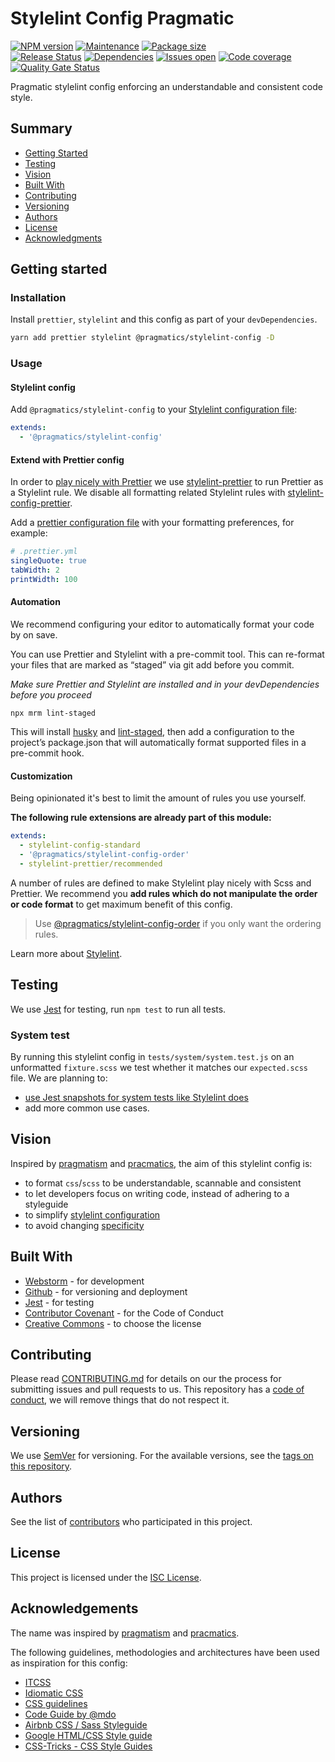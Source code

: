 # Stylelint Config Pragmatic

[![NPM version][version-shield]][version-url]
[![Maintenance][maintenance-shield]][maintenance-url]
[![Package size][package-size-shield]][package-size-url] \
[![Release Status][release-status-shield]][release-status-url]
[![Dependencies][dependencies-shield]][dependencies-url]
[![Issues open][issues-shield]][issues-url]
[![Code coverage][coverage-shield]][coverage-url]
[![Quality Gate Status][quality-shield]][quality-url]

Pragmatic stylelint config enforcing an understandable and consistent code style.

## Summary

- [Getting Started](#getting-started)
- [Testing](#testing)
- [Vision](#vision)
- [Built With](#built-with)
- [Contributing](#contributing)
- [Versioning](#versioning)
- [Authors](#authors)
- [License](#license)
- [Acknowledgments](#acknowledgements)

## Getting started

### Installation

Install `prettier`, `stylelint` and this config as part of your `devDependencies`.

```sh
yarn add prettier stylelint @pragmatics/stylelint-config -D
```

### Usage

#### Stylelint config

Add `@pragmatics/stylelint-config` to your [Stylelint configuration file](https://stylelint.io/user-guide/configure):

```yaml
extends:
  - '@pragmatics/stylelint-config'
```

#### Extend with Prettier config

In order to [play nicely with Prettier](https://prettier.io/docs/en/integrating-with-linters.html) we use [stylelint-prettier](https://github.com/prettier/stylelint-prettier) to run Prettier as a Stylelint rule.
We disable all formatting related Stylelint rules with [stylelint-config-prettier](https://github.com/prettier/stylelint-config-prettier).

Add a [prettier configuration file](https://prettier.io/docs/en/configuration.html) with your formatting preferences, for example:

```yaml
# .prettier.yml
singleQuote: true
tabWidth: 2
printWidth: 100
```

#### Automation

We recommend configuring your editor to automatically format your code by on save.

You can use Prettier and Stylelint with a pre-commit tool. This can re-format your files that are marked as “staged” via git add before you commit.

_Make sure Prettier and Stylelint are installed and in your devDependencies before you proceed_

```
npx mrm lint-staged
```

This will install [husky](https://github.com/typicode/husky) and [lint-staged](https://github.com/okonet/lint-staged), then add a configuration to the project’s package.json that will automatically format supported files in a pre-commit
hook.

#### Customization

Being opinionated it's best to limit the amount of rules you use yourself.

**The following rule extensions are already part of this module:**

```yaml
extends:
  - stylelint-config-standard
  - '@pragmatics/stylelint-config-order'
  - stylelint-prettier/recommended
```

A number of rules are defined to make Stylelint play nicely with Scss and Prettier.
We recommend you **add rules which do not manipulate the order or code format** to get maximum benefit of this config.

> Use [@pragmatics/stylelint-config-order](https://www.npmjs.com/package/@pragmatics/stylelint-config-order) if you only want the ordering rules.

Learn more about [Stylelint](https://stylelint.io/).

## Testing

We use [Jest](https://jestjs.io/) for testing, run `npm test` to run all tests.

### System test

By running this stylelint config in `tests/system/system.test.js` on an unformatted `fixture.scss` we test whether it matches our `expected.scss` file.
We are planning to:

- [use Jest snapshots for system tests like Stylelint does](https://github.com/stylelint/stylelint/tree/master/system-tests)
- add more common use cases.

## Vision

Inspired by [pragmatism](https://en.wikipedia.org/wiki/Pragmatism) and [pracmatics](https://en.wikipedia.org/wiki/Pragmatics), the aim of this stylelint config is:

- to format `css`/`scss` to be understandable, scannable and consistent
- to let developers focus on writing code, instead of adhering to a styleguide
- to simplify [stylelint configuration](https://stylelint.io/user-guide/configure)
- to avoid changing [specificity](https://developer.mozilla.org/en-US/docs/Web/CSS/Specificity)

## Built With

- [Webstorm](https://www.jetbrains.com/webstorm/) - for development
- [Github](https://github.com) - for versioning and deployment
- [Jest](https://jestjs.io/) - for testing
- [Contributor Covenant](https://www.contributor-covenant.org/) - for the Code of Conduct
- [Creative Commons](https://creativecommons.org/) - to choose the license

## Contributing

Please read [CONTRIBUTING.md](CONTRIBUTING.md) for details on our the process for submitting issues and pull requests to us.
This repository has a [code of conduct](CODE_OF_CONDUCT.md), we will remove things that do not respect it.

## Versioning

We use [SemVer](http://semver.org/) for versioning.
For the available versions, see the [tags on this repository](https://github.com/PurpleBooth/a-good-readme-template/tags).

## Authors

See the list of [contributors](https://github.com/pvds/stylelint-config/contributors)
who participated in this project.

## License

This project is licensed under the [ISC License](LICENSE.md).

## Acknowledgements

The name was inspired by [pragmatism](https://en.wikipedia.org/wiki/Pragmatism) and [pracmatics](https://en.wikipedia.org/wiki/Pragmatics).

The following guidelines, methodologies and architectures have been used as inspiration for this config:

- [ITCSS](https://www.xfive.co/blog/itcss-scalable-maintainable-css-architecture/)
- [Idiomatic CSS](https://github.com/necolas/idiomatic-css)
- [CSS guidelines](https://cssguidelin.es/)
- [Code Guide by @mdo](https://codeguide.co/#css)
- [Airbnb CSS / Sass Styleguide](https://github.com/airbnb/css#css)
- [Google HTML/CSS Style guide](https://google.github.io/styleguide/htmlcssguide.html#CSS_Formatting_Rules)
- [CSS-Tricks - CSS Style Guides](https://css-tricks.com/css-style-guides/)

[version-shield]: https://img.shields.io/npm/v/@pragmatics/stylelint-config.svg
[version-url]: https://www.npmjs.com/package/@pragmatics/stylelint-config
[maintenance-shield]: https://img.shields.io/maintenance/yes/2020.svg?color=blue
[maintenance-url]: https://github.com/pvds/stylelint-config/graphs/commit-activity
[package-size-shield]: https://img.shields.io/bundlephobia/min/@pragmatics/stylelint-config.svg?label=size
[package-size-url]: https://bundlephobia.com/result?p=@pragmatics/stylelint-config
[release-status-shield]: https://img.shields.io/github/workflow/status/pvds/stylelint-config/release.svg
[release-status-url]: https://github.com/pvds/stylelint-config/actions?query=workflow%3Arelease
[dependencies-shield]: https://img.shields.io/david/pvds/stylelint-config.svg
[dependencies-url]: https://github.com/pvds/stylelint-config
[issues-shield]: https://img.shields.io/github/issues/pvds/stylelint-config.svg
[issues-url]: https://github.com/pvds/stylelint-config/issues
[coverage-shield]: https://img.shields.io/codecov/c/github/pvds/stylelint-config.svg
[coverage-url]: https://codecov.io/gh/pvds/stylelint-config
[quality-shield]: https://img.shields.io/sonar/quality_gate/pvds_stylelint-config.svg?server=https%3A%2F%2Fsonarcloud.io
[quality-url]: https://sonarcloud.io/dashboard?id=pvds_stylelint-config-pragmatic
